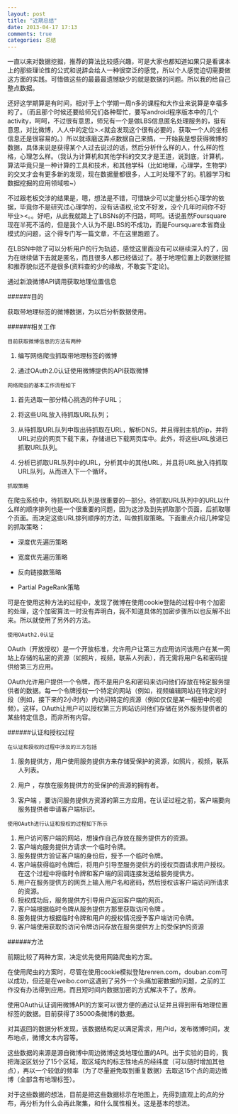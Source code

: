 ```yaml
---
layout: post
title: "近期总结"
date: 2013-04-17 17:13
comments: true
categories: 总结
---
```



一直以来对数据挖掘，推荐的算法比较感兴趣，可是大家也都知道如果只是看课本上的那些理论性的公式和说辞会给人一种很空泛的感觉，所以个人感觉迫切需要做这方面的实践。可惜做这些的最最最遗憾缺少的就是数据的问题。所以我的给自己整点数据。

还好这学期算是有时间，相对于上个学期一周n多的课程和大作业来说算是幸福多的了。（而且那个时候还要给师兄们各种帮忙，要写android程序版本中的几个activity，呵呵，不过很有意思，师兄有一个是做LBS信息匿名处理服务的，挺有意思，对比微博，人人中的定位>.<就会发现这个很有必要的，获取一个人的坐标信息还是很容易的。）所以就琢磨这弄点数据自己来搞，一开始我是想获得微博的数据，具体来说是获得某个人过去说过的话，然后分析什么样的人，什么样的性格，心理怎么样。（我认为计算机和其他学科的交叉才是王道，说到底，计算机，算法毕竟只是一种计算的工具和技术，和其他学科（比如地理，心理学，生物学）的交叉才会有更多新的发现，现在数据量都很多，人工时处理不了的。机器学习和数据挖掘的应用领域啦~）
<!-- more -->
不过跟老板交涉的结果是，嗯，想法是不错，可惜缺少可以定量分析心理学的依据，毕竟你不是研究过心理学的，没有话语权,论文不好发，没个几年时间你不好毕业><。。好吧，从此我就踏上了LBSNs的不归路，呵呵。话说虽然Foursquare现在半死不活的，但是我个人认为不是LBS的不成功，而是Foursquare本省商业模式的问题，这个得专门写一篇文章，不在这里跑题了。

在LBSN中除了可以分析用户的行为轨迹，感觉这里面没有可以继续深入的了，因为在继续做下去就是匿名，而且很多人都已经做过了。基于地理位置上的数据挖掘和推荐貌似还不是很多(资料查的少的缘故，不敢妄下定论)。

通过新浪微博API调用获取地理位置信息

######目的

获取带地理标签的微博数据，为以后分析数据使用。

######相关工作

`目前获取微博信息的方法有两种` 

1. 编写网络爬虫抓取带地理标签的微博

2. 通过OAuth2.0认证使用微博提供的API获取微博

`网络爬虫的基本工作流程如下` 

1. 首先选取一部分精心挑选的种子URL；

2. 将这些URL放入待抓取URL队列；

3. 从待抓取URL队列中取出待抓取在URL，解析DNS，并且得到主机的ip，并将URL对应的网页下载下来，存储进已下载网页库中。此外，将这些URL放进已抓取URL队列。

4. 分析已抓取URL队列中的URL，分析其中的其他URL，并且将URL放入待抓取URL队列，从而进入下一个循环。


`抓取策略`

在爬虫系统中，待抓取URL队列是很重要的一部分。待抓取URL队列中的URL以什么样的顺序排列也是一个很重要的问题，因为这涉及到先抓取那个页面，后抓取哪个页面。而决定这些URL排列顺序的方法，叫做抓取策略。下面重点介绍几种常见的抓取策略：

* 深度优先遍历策略

* 宽度优先遍历策略

* 反向链接数策略

* Partial PageRank策略

可是在使用这种方法的过程中，发现了微博在使用cookie登陆的过程中有个加密的处理，这个加密算法一时没有弄明白，我不知道具体的加密步骤所以也反解不出来。所以就使用了另外的方法。

`使用OAuth2.0认证`

OAuth（开放授权）是一个开放标准，允许用户让第三方应用访问该用户在某一网站上存储的私密的资源（如照片，视频，联系人列表），而无需将用户名和密码提供给第三方应用。

OAuth允许用户提供一个令牌，而不是用户名和密码来访问他们存放在特定服务提供者的数据。每一个令牌授权一个特定的网站（例如，视频编辑网站)在特定的时段（例如，接下来的2小时内）内访问特定的资源（例如仅仅是某一相册中的视频）。这样，OAuth让用户可以授权第三方网站访问他们存储在另外服务提供者的某些特定信息，而非所有内容。

######认证和授权过程

`在认证和授权的过程中涉及的三方包括`

1. 服务提供方，用户使用服务提供方来存储受保护的资源，如照片，视频，联系人列表。

2. 用户 ，存放在服务提供方的受保护的资源的拥有者。
  
3. 客户端 ，要访问服务提供方资源的第三方应用。在认证过程之前，客户端要向服务提供者申请客户端标识。
 

`使用OAuth进行认证和授权的过程如下所示`

1. 用户访问客户端的网站，想操作自己存放在服务提供方的资源。
2. 客户端向服务提供方请求一个临时令牌。
3. 服务提供方验证客户端的身份后，授予一个临时令牌。
4. 客户端获得临时令牌后，将用户引导至服务提供方的授权页面请求用户授权。在这个过程中将临时令牌和客户端的回调连接发送给服务提供方。
5. 用户在服务提供方的网页上输入用户名和密码，然后授权该客户端访问所请求的资源。
6. 授权成功后，服务提供方引导用户返回客户端的网页。
7. 客户端根据临时令牌从服务提供方那里获取访问令牌 。
8. 服务提供方根据临时令牌和用户的授权情况授予客户端访问令牌。
9. 客户端使用获取的访问令牌访问存放在服务提供方上的受保护的资源

######方法

前期比较了两种方案，决定优先使用网路爬虫的方案。

在使用爬虫的方案时，尽管在使用cookie模拟登陆renren.com，douban.com可以成功，但还是在weibo.com这遇到了另外一个头痛加密数据的问题，之前的工作没有办法得到应用。而且短时间内数据加密的方式解决不了。放弃。

使用OAuth认证调用微博API的方案可以很方便的通过认证并且得到带有地理位置标签的数据。目前获得了35000条微博的数据。

对其返回的数据分析发现，该数据结构足以满足需求，用户id，发布微博时间，发布地点，微博文本内容等。

这些数据的来源是源自微博中周边微博这类地理位置的API。出于实验的目的，我把海淀区划分了15个区域，取区域内的标志性地点的经纬度（可以随时增加其他点），再以一个较低的频率（为了尽量避免取到重复数据）去取这15个点的周边微博（全部含有地理标签）。

对于这些数据的想法，目前是把这些数据标示在地图上，先得到直观上的点的分布，再分析为什么会再此聚集，和什么属性相关。这是基本的想法。
